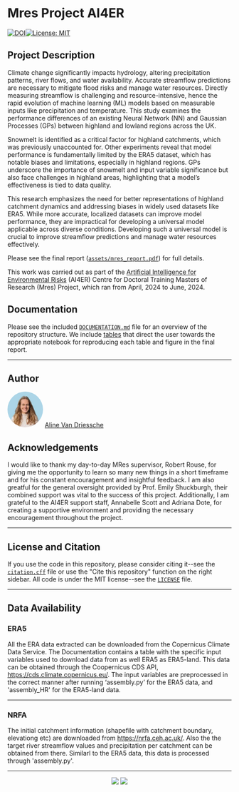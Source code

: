 # Mres Project AI4ER

[![DOI](https://zenodo.org/badge/811090945.svg)](https://zenodo.org/doi/10.5281/zenodo.12581614)[![License: MIT](https://img.shields.io/badge/License-MIT-yellow.svg)](https://opensource.org/licenses/MIT)

## Project Description

Climate change significantly impacts hydrology, altering precipitation patterns, river flows, and water availability. Accurate streamflow predictions are necessary to mitigate flood risks and manage water resources. Directly measuring streamflow is challenging and resource-intensive, hence the rapid evolution of machine learning (ML) models based on measurable inputs like precipitation and temperature. This study examines the performance differences of an existing Neural Network (NN) and Gaussian Processes (GPs) between highland and lowland regions across the UK.

Snowmelt is identified as a critical factor for highland catchments, which was previously unaccounted for. Other experiments reveal that model performance is fundamentally limited by the ERA5 dataset, which has notable biases and limitations, especially in highland regions. GPs underscore the importance of snowmelt and input variable significance but also face challenges in highland areas, highlighting that a model’s effectiveness is tied to data quality.

This research emphasizes the need for better representations of highland catchment dynamics and addressing biases in widely used datasets like ERA5. While more accurate, localized datasets can improve model performance, they are impractical for developing a universal model applicable across diverse conditions. Developing such a universal model is crucial to improve streamflow predictions and manage water resources effectively.

Please see the final report ([`assets/mres_report.pdf`](assets/gtc_report_FINAL.pdf)) for full details.

This work was carried out as part of the [Artificial Intelligence for Environmental Risks](https://ai4er-cdt.esc.cam.ac.uk/) (AI4ER) Centre for Doctoral Training Masters of Research (Mres) Project, which ran from April, 2024 to June, 2024.

## Documentation

Please see the included [`DOCUMENTATION.md`](DOCUMENTATION.md) file for an overview of the repository structure. We include [tables](https://github.com/ai4er-cdt/OTP/blob/main/DOCUMENTATION.md#reproducing-report-figures-and-tables) that direct the user towards the appropriate notebook for reproducing each table and figure in the final report.

-----

## Author

<td><img src="assets/alinevd.jpg" alt="Aline Van Driessche" style="border-radius: 50%; width: 80px; height: 80px;"></td>
<td><a href="mailto:av656@cam.ac.uk">Aline Van Driessche</a></td>

## Acknowledgements

I would like to thank my day-to-day MRes supervisor, Robert Rouse, for giving me the opportunity to learn so many new things in a short timeframe and for his constant encouragement and insightful feedback. I am also greatful for the general oversight provided by Prof. Emily Shuckburgh, their combined support was vital to the success of this project. Additionally, I am grateful to the AI4ER support staff, Annabelle Scott and Adriana Dote, for creating a supportive environment and providing the necessary encouragement throughout the project.

-----

## License and Citation

If you use the code in this repository, please consider citing it--see the [`citation.cff`](citation.cff) file or use the "Cite this repository" function on the right sidebar. All code is under the MIT license--see the [`LICENSE`](LICENSE) file.

-----

## Data Availability

### ERA5 

All the ERA data extracted can be downloaded from the Copernicus Climate Data Service. The Documentation contains a table with the specific input variables used to download data from as well ERA5 as ERA5-land. This data can be obtained through the Coopernicus CDS API, https://cds.climate.copernicus.eu/. The input variables are preprocessed in the correct manner after running ‘assembly.py’ for the ERA5 data, and 'assembly_HR' for the ERA5-land data.

-----

### NRFA

The initial catchment information (shapefile with catchment boundary, elevationg etc) are downloaded from https://nrfa.ceh.ac.uk/. Also the the target river streamflow values and precipitation per catchment can be obtained from there. Similarl to the ERA5 data, this data is processed through 'assembly.py'.

-----

<p align="middle">
  <a href="https://ai4er-cdt.esc.cam.ac.uk/"><img src="assets/ai4er_logo.jpg" width="15%"/></a>
  <a href="https://www.cam.ac.uk/"><img src="assets/cambridge_logo.jpg" width="56%"/></a>
</p>